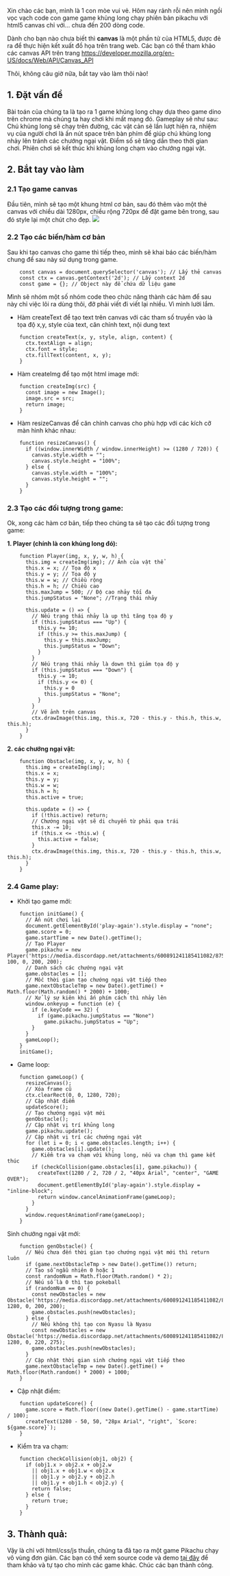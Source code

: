 Xin chào các bạn, mình là 1 con mòe vui vẻ. Hôm nay rảnh rỗi nên mình ngồi vọc vạch code con game game khủng long chạy phiên bản pikachu với html5 canvas chỉ với... chưa đến 200 dòng code. 

Dành cho bạn nào chưa biết thì **canvas** là một phần tử của HTML5, được đẻ ra để thực hiện kết xuất đồ họa trên trang web. Các bạn có thể tham khảo các canvas API trên trang https://developer.mozilla.org/en-US/docs/Web/API/Canvas_API

Thôi, không câu giờ nữa, bắt tay vào làm thôi nào!

## 1. Đặt vấn đề
Bài toán của chúng ta là tạo ra 1 game khủng long chạy dựa theo game dino trên chrome mà chúng ta hay chơi khi mất mạng đó. Gameplay sẽ như sau: Chú khủng long sẽ chạy trên đường, các vật cản sẽ lần lượt hiện ra, nhiệm vụ của người chơi là ấn nút space trên bàn phím để giúp chú khủng long nhảy lên tránh các chướng ngại vật. Điểm số sẽ tăng dần theo thời gian chơi. Phiên chơi sẽ kết thúc khi khủng long chạm vào chướng ngại vật.

## 2. Bắt tay vào làm
###  2.1 Tạo game canvas
Đầu tiên, mình sẽ tạo một khung html cơ bản, sau đó thêm vào một thẻ canvas với chiều dài 1280px, chiều rộng 720px để đặt game bên trong, sau đó style lại một chút cho đẹp.
   ![](https://images.viblo.asia/bcc380c6-3f38-4e42-ace2-2cdac0b26abe.png)
### 2.2 Tạo các biến/hàm cơ bản
Sau khi tạo canvas cho game thì tiếp theo, mình sẽ khai báo các biến/hàm chung để sau này sử dụng trong game.
```
    const canvas = document.querySelector('canvas'); // Lấy thẻ canvas
    const ctx = canvas.getContext('2d'); // Lấy context 2d
    const game = {}; // Object này để chứa dữ liệu game
```
Mình sẽ nhóm một số nhóm code theo chức năng thành các hàm để sau này chỉ việc lôi ra dùng thôi, đỡ phải viết đi viết lại nhiều. Vì mình lười lắm.
   * Hàm createText để tạo text trên canvas với các tham số truyền vào là tọa độ x,y, style của text, căn chỉnh text, nội dung text
```
    function createText(x, y, style, align, content) {
      ctx.textAlign = align;
      ctx.font = style;
      ctx.fillText(content, x, y);
    }
```
   *  Hàm createImg để tạo một html image mới:
```
    function createImg(src) {
      const image = new Image();
      image.src = src;
      return image;
    }
```
   *  Hàm resizeCanvas để căn chỉnh canvas cho phù hợp với các kích cỡ màn hình khác nhau:
```
    function resizeCanvas() {
      if ((window.innerWidth / window.innerHeight) >= (1280 / 720)) {
        canvas.style.width = "";
        canvas.style.height = "100%";
      } else {
        canvas.style.width = "100%";
        canvas.style.height = "";
      }
    }
```
### 2.3 Tạo các đối tượng trong game:
Ok, xong các hàm cơ bản, tiếp theo chúng ta sẽ tạo các đối tượng trong game:

**1. Player (chính là con khủng long đó):**
```
    function Player(img, x, y, w, h) {
      this.img = createImg(img); // Ảnh của vật thể
      this.x = x; // Tọa độ x
      this.y = y; // Tọa độ y
      this.w = w; // Chiều rộng
      this.h = h; // Chiều cao
      this.maxJump = 500; // Độ cao nhảy tối đa
      this.jumpStatus = "None"; //Trạng thái nhảy

      this.update = () => {
        // Nếu trạng thái nhảy là up thì tăng tọa độ y
        if (this.jumpStatus === "Up") {
          this.y += 10;
          if (this.y >= this.maxJump) {
            this.y = this.maxJump;
            this.jumpStatus = "Down";
          }
        }
        // Nếu trạng thái nhảy là down thì giảm tọa độ y
        if (this.jumpStatus === "Down") {
          this.y -= 10;
          if (this.y <= 0) {
            this.y = 0
            this.jumpStatus = "None";
          }
        }
        // Vẽ ảnh trên canvas
        ctx.drawImage(this.img, this.x, 720 - this.y - this.h, this.w, this.h);
      }
    }
```
**2. các chướng ngại vật:**
```
    function Obstacle(img, x, y, w, h) {
      this.img = createImg(img);
      this.x = x;
      this.y = y;
      this.w = w;
      this.h = h;
      this.active = true;

      this.update = () => {
        if (!this.active) return;
        // Chướng ngại vật sẽ di chuyển từ phải qua trái
        this.x -= 10;
        if (this.x <= -this.w) {
          this.active = false;
        }
        ctx.drawImage(this.img, this.x, 720 - this.y - this.h, this.w, this.h);
      }
    }
```
### 2.4 Game play:
- Khởi tạo game mới:
```
    function initGame() {
      // Ẩn nút chơi lại
      document.getElementById('play-again').style.display = "none";
      game.score = 0;
      game.startTime = new Date().getTime();
      // Tạo Player
      game.pikachu = new Player('https://media.discordapp.net/attachments/600891241185411082/875985072942120960/pikachu.png', 100, 0, 200, 200);
      // Danh sách các chướng ngại vật
      game.obstacles = [];
      // Mốc thời gian tạo chướng ngại vật tiếp theo
      game.nextObstacleTmp = new Date().getTime() + Math.floor(Math.random() * 2000) + 1000;
      // Xử lý sự kiên khi ấn phím cách thì nhảy lên
      window.onkeyup = function (e) {
        if (e.keyCode == 32) {
          if (game.pikachu.jumpStatus == "None")
            game.pikachu.jumpStatus = "Up";
        }
      }
      gameLoop();
    }
    initGame();
```
- Game loop: 
```
    function gameLoop() {
      resizeCanvas();
      // Xóa frame cũ
      ctx.clearRect(0, 0, 1280, 720);
      // Cập nhật điểm
      updateScore();
      // Tạo chướng ngại vật mới
      genObstacle();
      // Cập nhật vị trí khủng long
      game.pikachu.update();
      // Cập nhật vị trí các chướng ngại vật
      for (let i = 0; i < game.obstacles.length; i++) {
        game.obstacles[i].update();
        // Kiểm tra va chạm với khủng long, nếu va chạm thì game kết thúc
        if (checkCollision(game.obstacles[i], game.pikachu)) {
          createText(1280 / 2, 720 / 2, "40px Arial", "center", "GAME OVER");
          document.getElementById('play-again').style.display = "inline-block";
          return window.cancelAnimationFrame(gameLoop);
        }
      }
      window.requestAnimationFrame(gameLoop);
    }
```
Sinh chướng ngại vật mới:
```
    function genObstacle() {
      // Nếu chưa đến thời gian tạo chướng ngại vật mới thì return luôn
      if (game.nextObstacleTmp > new Date().getTime()) return;
      // Tạo sỗ ngẫu nhiên 0 hoặc 1
      const randomNum = Math.floor(Math.random() * 2);
      // Nếu số là 0 thì tạo pokeball
      if (randomNum == 0) {
        const newObstacles = new Obstacle('https://media.discordapp.net/attachments/600891241185411082/875985078428237874/pokeball.png', 1280, 0, 200, 200);
        game.obstacles.push(newObstacles);
      } else {
        // Nếu không thì tạo con Nyasu là Nyasu
        const newObstacles = new Obstacle('https://media.discordapp.net/attachments/600891241185411082/875985079883685918/nyasu.png', 1280, 0, 220, 275);
        game.obstacles.push(newObstacles);
      }
      // Cập nhật thời gian sinh chướng ngại vật tiếp theo
      game.nextObstacleTmp = new Date().getTime() + Math.floor(Math.random() * 2000) + 1000;
    }
```
- Cập nhật điểm: 
```
    function updateScore() {
      game.score = Math.floor((new Date().getTime() - game.startTime) / 100);
      createText(1280 - 50, 50, "28px Arial", "right", `Score: ${game.score}`);
    }
```
- Kiểm tra va chạm:
```
    function checkCollision(obj1, obj2) {
      if (obj1.x > obj2.x + obj2.w
        || obj1.x + obj1.w < obj2.x
        || obj1.y > obj2.y + obj2.h
        || obj1.y + obj1.h < obj2.y) {
        return false;
      } else {
        return true;
      }
    }
```
## 3. Thành quả:
Vậy là chỉ với html/css/js thuần, chúng ta đã tạo ra một game Pikachu chạy vô vùng đơn giản. Các bạn có thể xem source code và demo [tại đây](https://codepen.io/thanhpham99/pen/wvyjZmM) để tham khảo và tự tạo cho mình các game khác.
Chúc các bạn thành công.